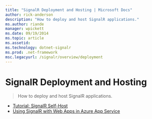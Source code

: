```yaml
---
title: "SignalR Deployment and Hosting | Microsoft Docs"
author: rick-anderson
description: "How to deploy and host SignalR applications."
ms.author: riande
manager: wpickett
ms.date: 09/19/2014
ms.topic: article
ms.assetid: 
ms.technology: dotnet-signalr
ms.prod: .net-framework
msc.legacyurl: /signalr/overview/deployment
---
```

SignalR Deployment and Hosting
====================
> How to deploy and host SignalR applications.


- [Tutorial: SignalR Self-Host](tutorial-signalr-self-host.md)
- [Using SignalR with Web Apps in Azure App Service](using-signalr-with-azure-web-sites.md)